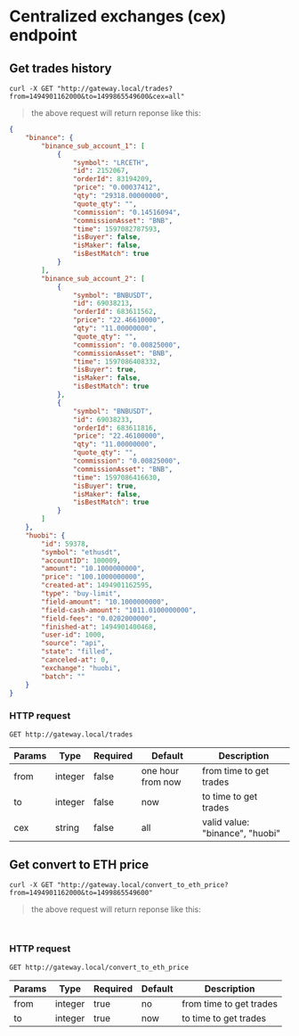 # Centralized exchanges (cex) endpoint

## Get trades history 

```shell
curl -X GET "http://gateway.local/trades?from=1494901162000&to=1499865549600&cex=all"
```

> the above request will return reponse like this:

```json
{
    "binance": {
        "binance_sub_account_1": [
            {
                "symbol": "LRCETH",
                "id": 2152067,
                "orderId": 83194209,
                "price": "0.00037412",
                "qty": "29318.00000000",
                "quote_qty": "",
                "commission": "0.14516094",
                "commissionAsset": "BNB",
                "time": 1597082787593,
                "isBuyer": false,
                "isMaker": false,
                "isBestMatch": true
            }
        ],
        "binance_sub_account_2": [
            {
                "symbol": "BNBUSDT",
                "id": 69038213,
                "orderId": 683611562,
                "price": "22.46610000",
                "qty": "11.00000000",
                "quote_qty": "",
                "commission": "0.00825000",
                "commissionAsset": "BNB",
                "time": 1597086408332,
                "isBuyer": true,
                "isMaker": false,
                "isBestMatch": true
            },
            {
                "symbol": "BNBUSDT",
                "id": 69038233,
                "orderId": 683611816,
                "price": "22.46100000",
                "qty": "11.00000000",
                "quote_qty": "",
                "commission": "0.00825000",
                "commissionAsset": "BNB",
                "time": 1597086416630,
                "isBuyer": true,
                "isMaker": false,
                "isBestMatch": true
            }
        ]
    },
    "huobi": {
        "id": 59378,
        "symbol": "ethusdt",
        "accountID": 100009,
        "amount": "10.1000000000",
        "price": "100.1000000000",
        "created-at": 1494901162595,
        "type": "buy-limit",
        "field-amount": "10.1000000000",
        "field-cash-amount": "1011.0100000000",
        "field-fees": "0.0202000000",
        "finished-at": 1494901400468,
        "user-id": 1000,
        "source": "api",
        "state": "filled",
        "canceled-at": 0,
        "exchange": "huobi",
        "batch": ""
    }
}
```

### HTTP request

`GET http://gateway.local/trades`

Params | Type | Required | Default | Description
------ | ---- | -------- | ------- | -----------
from | integer | false | one hour from now | from time to get trades
to | integer | false | now | to time to get trades
cex | string | false | all | valid value: "binance", "huobi"


## Get convert to ETH price

```shell
curl -X GET "http://gateway.local/convert_to_eth_price?from=1494901162000&to=1499865549600"
```

> the above request will return reponse like this:

```json
    
```

### HTTP request

`GET http://gateway.local/convert_to_eth_price`

Params | Type | Required | Default | Description
------ | ---- | -------- | ------- | -----------
from | integer | true | no | from time to get trades
to | integer | true | now | to time to get trades
